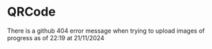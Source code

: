 # QRCode
There is a github 404 error message when trying to upload images of progress as of 22:19 at 21/11/2024
